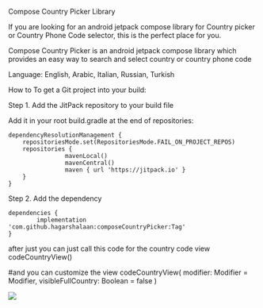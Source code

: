 Compose Country Picker Library

If you are looking for an android jetpack compose  library for Country picker or Country Phone Code selector, this is the perfect place for you.

Compose Country Picker  is an android jetpack compose library which provides an easy way to search and select country or country phone code

Language:
English,
Arabic,
Italian,
Russian,
Turkish

How to
To get a Git project into your build:

Step 1. Add the JitPack repository to your build file


Add it in your root build.gradle at the end of repositories:

	dependencyResolutionManagement {
		repositoriesMode.set(RepositoriesMode.FAIL_ON_PROJECT_REPOS)
		repositories {
			        mavenLocal()
                    mavenCentral()
		        	maven { url 'https://jitpack.io' }
		}
	}
Step 2. Add the dependency

	dependencies {
	        implementation 'com.github.hagarshalaan:composeCountryPicker:Tag'
	}

after just you can just call this code for the country code view 
codeCountryView()

#and you can customize the view 
codeCountryView(
    modifier: Modifier = Modifier,
    visibleFullCountry: Boolean = false
)


[![](https://jitpack.io/v/hagarshalaan/composeCountryPicker.svg)](https://jitpack.io/#hagarshalaan/composeCountryPicker)
